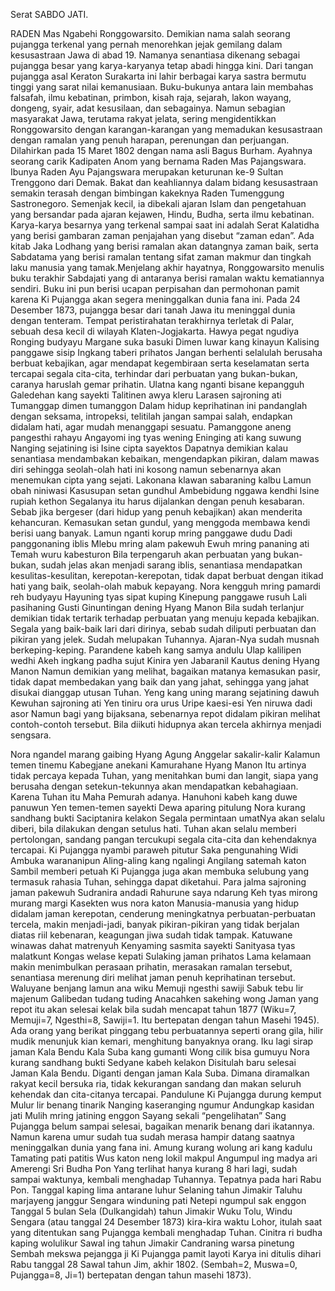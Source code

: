 Serat SABDO JATI.


RADEN Mas Ngabehi Ronggowarsito. Demikian nama salah seorang pujangga terkenal yang pernah menorehkan jejak gemilang dalam kesusastraan Jawa di abad 19. Namanya senantiasa dikenang sebagai pujangga besar yang karya-karyanya tetap abadi hingga kini.
Dari tangan pujangga asal Keraton Surakarta ini lahir berbagai karya sastra bermutu tinggi yang sarat nilai kemanusiaan. Buku-bukunya antara lain membahas falsafah, ilmu kebatinan, primbon, kisah raja, sejarah, lakon wayang, dongeng, syair, adat kesusilaan, dan sebagainya. Namun sebagian masyarakat Jawa, terutama rakyat jelata, sering mengidentikkan Ronggowarsito dengan karangan-karangan yang memadukan kesusastraan dengan ramalan yang penuh harapan, perenungan dan perjuangan.
Dilahirkan pada 15 Maret 1802 dengan nama asli Bagus Burham. Ayahnya seorang carik Kadipaten Anom yang bernama Raden Mas Pajangswara. Ibunya Raden Ayu Pajangswara merupakan keturunan ke-9 Sultan Trenggono dari Demak.
Bakat dan keahliannya dalam bidang kesusastraan semakin terasah dengan bimbingan kakeknya Raden Tumenggung Sastronegoro. Semenjak kecil, ia dibekali ajaran Islam dan pengetahuan yang bersandar pada ajaran kejawen, Hindu, Budha, serta ilmu kebatinan.
Karya-karya besarnya yang terkenal sampai saat ini adalah Serat Kalatidha yang berisi gambaran zaman penjajahan yang disebut “zaman edan”. Ada kitab Jaka Lodhang yang berisi ramalan akan datangnya zaman baik, serta Sabdatama yang berisi ramalan tentang sifat zaman makmur dan tingkah laku manusia yang tamak.Menjelang akhir hayatnya, Ronggowarsito menulis buku terakhir Sabdajati yang di antaranya berisi ramalan waktu kematiannya sendiri. Buku ini pun berisi ucapan perpisahan dan permohonan pamit karena Ki Pujangga akan segera meninggalkan dunia fana ini.
Pada 24 Desember 1873, pujangga besar dari tanah Jawa itu meninggal dunia dengan tenteram. Tempat peristirahatan terakhirnya terletak di Palar, sebuah desa kecil di wilayah Klaten-Jogjakarta.  Hawya pegat ngudiya Ronging budyayu
Margane suka basuki
Dimen luwar kang kinayun
Kalising panggawe sisip
Ingkang taberi prihatos
Jangan berhenti selalulah berusaha berbuat kebajikan,
agar mendapat kegembiraan serta keselamatan serta tercapai segala cita-cita,
terhindar dari perbuatan yang bukan-bukan, caranya haruslah gemar prihatin.
Ulatna kang nganti bisane kepangguh
Galedehan kang sayekti
Talitinen awya kleru
Larasen sajroning ati
Tumanggap dimen tumanggon
Dalam hidup keprihatinan ini pandanglah dengan seksama,
intropeksi, telitilah jangan sampai salah, endapkan didalam hati, agar mudah menanggapi sesuatu.
Pamanggone aneng pangesthi rahayu
Angayomi ing tyas wening
Eninging ati kang suwung
Nanging sejatining isi
Isine cipta sayektos
Dapatnya demikian kalau senantiasa mendambakan kebaikan,
mengendapkan pikiran, dalam mawas diri sehingga seolah-olah hati ini kosong namun sebenarnya akan menemukan cipta yang sejati.
Lakonana klawan sabaraning kalbu
Lamun obah niniwasi
Kasusupan setan gundhul
Ambebidung nggawa kendhi
Isine rupiah kethon
Segalanya itu harus dijalankan dengan penuh kesabaran.
Sebab jika bergeser (dari hidup yang penuh kebajikan)
akan menderita kehancuran. Kemasukan setan gundul,
yang menggoda membawa kendi berisi uang banyak.
Lamun nganti korup mring panggawe dudu
Dadi panggonaning iblis
Mlebu mring alam pakewuh
Ewuh mring pananing ati
Temah wuru kabesturon
Bila terpengaruh akan perbuatan yang bukan-bukan,
sudah jelas akan menjadi sarang iblis, senantiasa mendapatkan kesulitas-kesulitan, kerepotan-kerepotan, tidak dapat berbuat dengan itikad hati yang baik,
seolah-olah mabuk kepayang.
Nora kengguh mring pamardi reh budyayu
Hayuning tyas sipat kuping
Kinepung panggawe rusuh
Lali pasihaning Gusti
Ginuntingan dening Hyang Manon
Bila sudah terlanjur demikian tidak tertarik terhadap perbuatan yang menuju kepada kebajikan. Segala yang baik-baik lari dari dirinya, sebab sudah diliputi perbuatan dan pikiran yang jelek.
Sudah melupakan Tuhannya. Ajaran-Nya sudah musnah berkeping-keping.
Parandene kabeh kang samya andulu
Ulap kalilipen wedhi
Akeh ingkang padha sujut
Kinira yen Jabaranil
Kautus dening Hyang Manon
Namun demikian yang melihat, bagaikan matanya kemasukan pasir, tidak dapat membedakan yang baik dan yang jahat, sehingga yang jahat disukai dianggap utusan Tuhan.
Yeng kang uning marang sejatining dawuh
Kewuhan sajroning ati
Yen tiniru ora urus
Uripe kaesi-esi
Yen niruwa dadi asor
Namun bagi yang bijaksana, sebenarnya repot didalam pikiran
melihat contoh-contoh tersebut. Bila diikuti hidupnya akan
tercela akhirnya menjadi sengsara.

Nora ngandel marang gaibing Hyang Agung
Anggelar sakalir-kalir
Kalamun temen tinemu
Kabegjane anekani
Kamurahane Hyang Manon
Itu artinya tidak percaya kepada Tuhan, yang menitahkan bumi dan langit, siapa yang berusaha dengan setekun-tekunnya akan mendapatkan kebahagiaan. Karena Tuhan itu Maha Pemurah adanya.
Hanuhoni kabeh kang duwe panuwun
Yen temen-temen sayekti
Dewa aparing pitulung
Nora kurang sandhang bukti
Saciptanira kelakon
Segala permintaan umatNya akan selalu diberi, bila dilakukan dengan setulus hati.
Tuhan akan selalu memberi pertolongan, sandang pangan tercukupi segala cita-cita dan kehendaknya tercapai.
Ki Pujangga nyambi paraweh pitutur
Saka pengunahing Widi
Ambuka warananipun
Aling-aling kang ngalingi
Angilang satemah katon
Sambil memberi petuah Ki Pujangga juga akan membuka selubung yang termasuk rahasia Tuhan, sehingga dapat diketahui.
Para jalma sajroning jaman pakewuh
Sudranira andadi
Rahurune saya ndarung
Keh tyas mirong murang margi
Kasekten wus nora katon
Manusia-manusia yang hidup didalam jaman kerepotan,
cenderung meningkatnya perbuatan-perbuatan tercela,
makin menjadi-jadi, banyak pikiran-pikiran yang tidak berjalan
diatas riil kebenaran, keagungan jiwa sudah tidak tampak.
Katuwane winawas dahat matrenyuh
Kenyaming sasmita sayekti
Sanityasa tyas malatkunt
Kongas welase kepati
Sulaking jaman prihatos
Lama kelamaan makin menimbulkan perasaan prihatin, merasakan ramalan tersebut,
senantiasa merenung diri melihat jaman penuh keprihatinan tersebut.
Waluyane benjang lamun ana wiku
Memuji ngesthi sawiji
Sabuk tebu lir majenum
Galibedan tudang tuding
Anacahken sakehing wong
Jaman yang repot itu akan selesai kelak bila sudah mencapat tahun 1877
(Wiku=7, Memuji=7, Ngesthi=8, Sawiji=1. Itu bertepatan dengan tahun Masehi 1945).
Ada orang yang berikat pinggang tebu perbuatannya seperti orang gila, hilir mudik menunjuk kian kemari, menghitung banyaknya orang.
Iku lagi sirap jaman Kala Bendu
Kala Suba kang gumanti
Wong cilik bisa gumuyu
Nora kurang sandhang bukti
Sedyane kabeh kelakon
Disitulah baru selesai Jaman Kala Bendu. Diganti dengan jaman Kala Suba.
Dimana diramalkan rakyat kecil bersuka ria, tidak kekurangan sandang dan makan seluruh kehendak dan cita-citanya tercapai.
Pandulune Ki Pujangga durung kemput
Mulur lir benang tinarik
Nanging kaseranging ngumur
Andungkap kasidan jati
Mulih mring jatining enggon
Sayang sekali “pengelihatan” Sang Pujangga belum sampai selesai, bagaikan menarik benang dari ikatannya.
Namun karena umur sudah tua sudah merasa hampir
datang saatnya meninggalkan dunia yang fana ini.
Amung kurang wolung ari kang kadulu
Tamating pati patitis
Wus katon neng lokil makpul
Angumpul ing madya ari
Amerengi Sri Budha Pon
Yang terlihat hanya kurang 8 hari lagi, sudah sampai waktunya, kembali menghadap Tuhannya. Tepatnya pada hari Rabu Pon.
Tanggal kaping lima antarane luhur
Selaning tahun Jimakir
Taluhu marjayeng janggur
Sengara winduning pati
Netepi ngumpul sak enggon
Tanggal 5 bulan Sela
(Dulkangidah) tahun Jimakir Wuku Tolu,
Windu Sengara (atau tanggal 24 Desember 1873)
kira-kira waktu Lohor, itulah saat yang ditentukan
sang Pujangga kembali menghadap Tuhan.
Cinitra ri budha kaping wolulikur
Sawal ing tahun Jimakir
Candraning warsa pinetung
Sembah mekswa pejangga ji
Ki Pujangga pamit layoti
Karya ini ditulis dihari Rabu tanggal 28 Sawal tahun Jim, akhir 1802.
(Sembah=2, Muswa=0, Pujangga=8, Ji=1) bertepatan dengan tahun masehi 1873).
